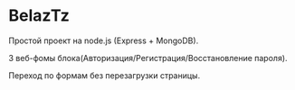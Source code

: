 # BelazTz

Простой проект на node.js (Express + MongoDB).

3 веб-фомы блока(Авторизация/Регистрация/Восстановление пароля).

Переход по формам без перезагрузки страницы.
